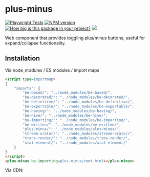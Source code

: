 # plus-minus

[![Playwright Tests](https://github.com/bahrus/plus-minus/actions/workflows/CI.yml/badge.svg?branch=baseline)](https://github.com/bahrus/plus-minus/actions/workflows/CI.yml)
[![NPM version](https://badge.fury.io/js/plus-minus.png)](http://badge.fury.io/js/plus-minus)
[![How big is this package in your project?](https://img.shields.io/bundlephobia/minzip/plus-minus)](https://bundlephobia.com/result?p=plus-minus)
<img src="http://img.badgesize.io/https://cdn.jsdelivr.net/npm/plus-minus?compression=gzip">

Web component that provides toggling plus/minus buttons, useful for expand/collapse functionality.

## Installation

Via node_modules / ES modules / import maps

```html
<script type=importmap>
{
    "imports": {
        "be-based/": "../node_modules/be-based/",
        "be-decorated/": "../node_modules/be-decorated/",
        "be-definitive/": "../node_modules/be-definitive/",
        "be-exportable/": "../node_modules/be-exportable/",
        "be-having/": "../node_modules/be-having/",
        "be-hive/": "../node_modules/be-hive/",
        "be-importing/": "../node_modules/be-importing/",
        "be-written/": "../node_modules/be-written/",
        "plus-minus/": "../node_modules/plus-minus/",
        "stream-orator/": "../node_modules/stream-orator/",
        "trans-render/": "../node_modules/trans-render/",
        "xtal-element/": "../node_modules/xtal-element/"
    }
}
</script>
<plus-minus be-importing=plus-minus/root.html></plus-minus>
```

Via CDN:


